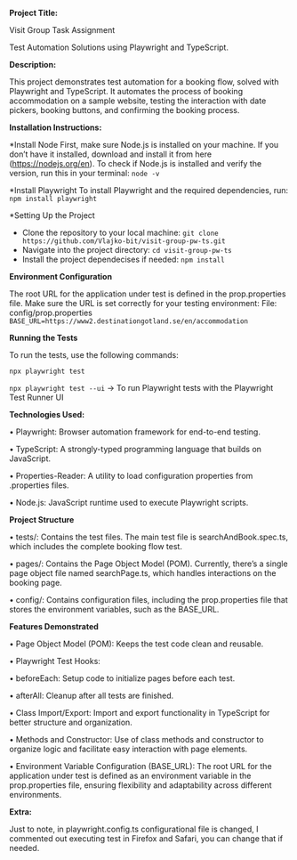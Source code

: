 **Project Title:**

Visit Group Task Assignment

Test Automation Solutions using Playwright and TypeScript.


**Description:**

This project demonstrates test automation for a booking flow, solved with Playwright and TypeScript.
It automates the process of booking accommodation on a sample website, testing the interaction with date pickers, booking buttons, and confirming the booking process.


**Installation Instructions:**


  *Install Node 
 First, make sure Node.js is installed on your machine. If you don’t have it installed, download and install it from here (https://nodejs.org/en).
To check if Node.js is installed and verify the version, run this in your terminal: `node -v`

  *Install Playwright
To install Playwright and the required dependencies, run: `npm install playwright`

  *Setting Up the Project
- Clone the repository to your local machine: `git clone https://github.com/Vlajko-bit/visit-group-pw-ts.git`
- Navigate into the project directory: `cd visit-group-pw-ts`
- Install the project dependecises if needed: `npm install`

**Environment Configuration**

The root URL for the application under test is defined in the prop.properties file. Make sure the URL is set correctly for your testing environment:
File: config/prop.properties
`BASE_URL=https://www2.destinationgotland.se/en/accommodation`

**Running the Tests**

To run the tests, use the following commands:

`npx playwright test`

`npx playwright test --ui` -> To run Playwright tests with the Playwright Test Runner UI


**Technologies Used:**

•	Playwright: Browser automation framework for end-to-end testing.

•	TypeScript: A strongly-typed programming language that builds on JavaScript.

•	Properties-Reader: A utility to load configuration properties from .properties files.

•	Node.js: JavaScript runtime used to execute Playwright scripts.


**Project Structure**

•	tests/: Contains the test files. The main test file is searchAndBook.spec.ts, which includes the complete booking flow test.

•	pages/: Contains the Page Object Model (POM). Currently, there’s a single page object file named searchPage.ts, which handles interactions on the booking page.

•	config/: Contains configuration files, including the prop.properties file that stores the environment variables, such as the BASE_URL.



**Features Demonstrated**

•	Page Object Model (POM): Keeps the test code clean and reusable.

•	Playwright Test Hooks:

•	beforeEach: Setup code to initialize pages before each test.

•	afterAll: Cleanup after all tests are finished.

•	Class Import/Export: Import and export functionality in TypeScript for better structure and organization.

•	Methods and Constructor: Use of class methods and constructor to organize logic and facilitate easy interaction with page elements.

•	Environment Variable Configuration (BASE_URL): The root URL for the application under test is defined as an environment variable in the prop.properties file, ensuring flexibility and adaptability across different environments.

 
**Extra:**

Just to note, in playwright.config.ts configurational file is changed, I commented out executing test in Firefox and Safari, you can change that if needed.
